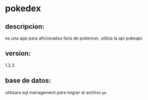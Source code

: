 # pokedex



## descripcion:

es una app para aficionados fans  de pokemon, utiliza la api pokeapi.


## version:
1.2.3
## base de datos:
utilizara sql management para migrar el archivo
`pe`
